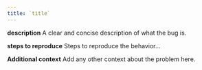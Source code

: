 ```yaml
---
title: `title`
---
```


**description**
A clear and concise description of what the bug is.

**steps to reproduce**
Steps to reproduce the behavior...

**Additional context**
Add any other context about the problem here.
